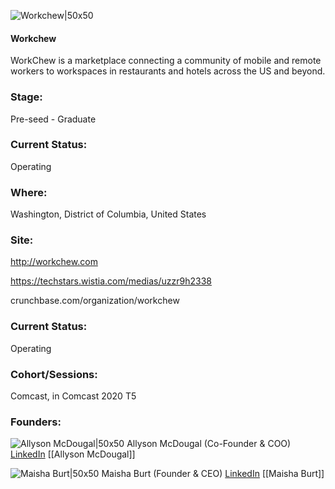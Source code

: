 

![Workchew|50x50](https://apimg.techstars.com/connect/images/image_files/5f32cb14a36c113b60000107/original/WorkChew_Icon-Alternate_RGB.png)

#### Workchew
WorkChew is a marketplace connecting a community of mobile and remote workers to workspaces in restaurants and hotels across the US and beyond.

### Stage: 
Pre-seed - Graduate 

### Current Status: 
Operating

### Where:
Washington, District of Columbia, United States

### Site:
http://workchew.com

https://techstars.wistia.com/medias/uzzr9h2338

crunchbase.com/organization/workchew

### Current Status: 
Operating

### Cohort/Sessions: 
Comcast, in Comcast 2020 T5

### Founders: 

![Allyson McDougal|50x50](https://apimg.techstars.com/connect/images/image_files/5f32c857a36c113b60000104/original/Allyson_M.jpg) Allyson McDougal (Co-Founder & COO) [LinkedIn](https://linkedin.com/in/allyson-mcdougal) [[Allyson McDougal]]

![Maisha Burt|50x50](https://apimg.techstars.com/connect/images/image_files/5f32c976a36c113b60000105/original/MB_Headshot2.jpg) Maisha Burt (Founder & CEO) [LinkedIn](https://linkedin.com/in/maisha-burt-632aa92) [[Maisha Burt]]


